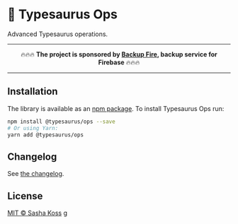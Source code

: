 # 🦕 Typesaurus Ops

Advanced Typesaurus operations.


<hr>
<div align="center">
🔥🔥🔥 <strong>The project is sponsored by <a href='https://backupfire.dev/'>Backup Fire</a>, backup service for Firebase</strong> 🔥🔥🔥
</div>
<hr>

## Installation

The library is available as an [npm package](https://www.npmjs.com/package/@typesaurus/ops).
To install Typesaurus Ops run:

```sh
npm install @typesaurus/ops --save
# Or using Yarn:
yarn add @typesaurus/ops
```

## Changelog

See [the changelog](./CHANGELOG.md).

## License

[MIT © Sasha Koss](https://kossnocorp.mit-license.org/)
g